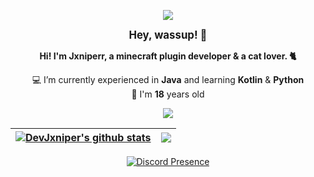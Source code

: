 <p align="center">
  <a href="https://github.com/Jxniperr">
    <img src="https://komarev.com/ghpvc/?username=Jxniperr&color=ff69b4">
  </a>
</p>

<p align="center"><b><big>Hey, wassup! 👋</big></b></p>

<p align="center"><b>Hi! I'm Jxniperr, a minecraft plugin developer & a cat lover. 🐈</b></p>
<p align="center">💻 I’m currently experienced in <b>Java</b>  and learning <b>Kotlin</b> & <b>Python</b><br>🎉 I'm <b>18</b> years old</p>
<p align="center">
  <a href="https://skillicons.dev">
    <img src="https://skillicons.dev/icons?i=idea,vscode,java" />
  </a>
</p>

| <a href="https://github.com/jxniperr/github-readme-stats"><img align="center" src="https://github-readme-stats.vercel.app/api?username=jxniperr&show_icons=true&include_all_commits=true&theme=rose&hide_border=true" alt="DevJxniper's github stats" /></a> | <a href="https://github.com/jxniperr/github-readme-stats"><img align="center" src="https://github-readme-stats.vercel.app/api/top-langs/?username=jxniperr&layout=compact&theme=rose&hide_border=true" /></a> |
|--------------------------------------------------------------------------------------------------------------------------------------------------------------------------------------------------------------------------------------------------------------|---------------------------------------------------------------------------------------------------------------------------------------------------------------------------------------------------------------|
<p align="center">
  <a href="https://discord.com/users/583108165533564959" target="_blank" rel="nofollow">
    <img align="center" src="https://lanyard.cnrad.dev/api/583108165533564959?bg=&theme=light&borderRadius=30px&idleMessage=Nothing..." alt="Discord Presence">
  </a>
</p>
